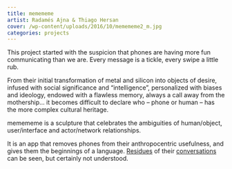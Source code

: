 ```yaml
---
title: memememe
artist: Radamés Ajna & Thiago Hersan
cover: /wp-content/uploads/2016/10/memememe2_m.jpg
categories: projects
---
```

This project started with the suspicion that phones are having more fun communicating than we are. Every message is a tickle, every swipe a little rub.

From their initial transformation of metal and silicon into objects of desire, infused with social significance and &#8220;intelligence&#8221;, personalized with biases and ideology, endowed with a flawless memory, always a call away from the mothership&#8230; it becomes difficult to declare who &#8211; phone or human &#8211; has the more complex cultural heritage.

memememe is a sculpture that celebrates the ambiguities of human/object, user/interface and actor/network relationships.

It is an app that removes phones from their anthropocentric usefulness, and gives them the beginnings of a language. [Residues](http://memememeselfie.tumblr.com/) of their [conversations](http://memememe2memememe.tumblr.com/) can be seen, but certainly not understood.
